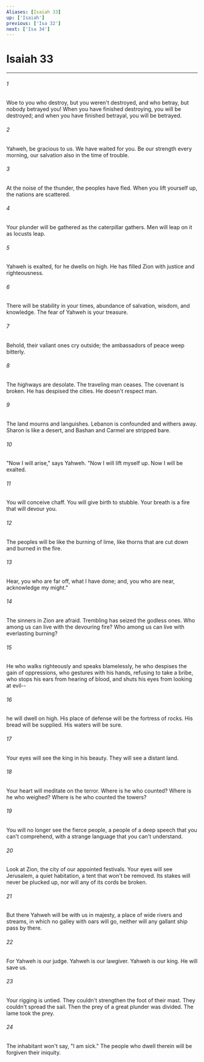 ```yaml
---
Aliases: [Isaiah 33]
up: ['Isaiah']
previous: ['Isa 32']
next: ['Isa 34']
---
```

# Isaiah 33
***





###### 1 

Woe to you who destroy, but you weren't destroyed, and who betray, but nobody betrayed you! When you have finished destroying, you will be destroyed; and when you have finished betrayal, you will be betrayed. 



###### 2 

Yahweh, be gracious to us. We have waited for you. Be our strength every morning, our salvation also in the time of trouble. 



###### 3 

At the noise of the thunder, the peoples have fled. When you lift yourself up, the nations are scattered. 



###### 4 

Your plunder will be gathered as the caterpillar gathers. Men will leap on it as locusts leap. 



###### 5 

Yahweh is exalted, for he dwells on high. He has filled Zion with justice and righteousness. 



###### 6 

There will be stability in your times, abundance of salvation, wisdom, and knowledge. The fear of Yahweh is your treasure. 



###### 7 

Behold, their valiant ones cry outside; the ambassadors of peace weep bitterly. 



###### 8 

The highways are desolate. The traveling man ceases. The covenant is broken. He has despised the cities. He doesn't respect man. 



###### 9 

The land mourns and languishes. Lebanon is confounded and withers away. Sharon is like a desert, and Bashan and Carmel are stripped bare. 



###### 10 

"Now I will arise," says Yahweh. "Now I will lift myself up. Now I will be exalted. 



###### 11 

You will conceive chaff. You will give birth to stubble. Your breath is a fire that will devour you. 



###### 12 

The peoples will be like the burning of lime, like thorns that are cut down and burned in the fire. 



###### 13 

Hear, you who are far off, what I have done; and, you who are near, acknowledge my might." 



###### 14 

The sinners in Zion are afraid. Trembling has seized the godless ones. Who among us can live with the devouring fire? Who among us can live with everlasting burning? 



###### 15 

He who walks righteously and speaks blamelessly, he who despises the gain of oppressions, who gestures with his hands, refusing to take a bribe, who stops his ears from hearing of blood, and shuts his eyes from looking at evil-- 



###### 16 

he will dwell on high. His place of defense will be the fortress of rocks. His bread will be supplied. His waters will be sure. 



###### 17 

Your eyes will see the king in his beauty. They will see a distant land. 



###### 18 

Your heart will meditate on the terror. Where is he who counted? Where is he who weighed? Where is he who counted the towers? 



###### 19 

You will no longer see the fierce people, a people of a deep speech that you can't comprehend, with a strange language that you can't understand. 



###### 20 

Look at Zion, the city of our appointed festivals. Your eyes will see Jerusalem, a quiet habitation, a tent that won't be removed. Its stakes will never be plucked up, nor will any of its cords be broken. 



###### 21 

But there Yahweh will be with us in majesty, a place of wide rivers and streams, in which no galley with oars will go, neither will any gallant ship pass by there. 



###### 22 

For Yahweh is our judge. Yahweh is our lawgiver. Yahweh is our king. He will save us. 



###### 23 

Your rigging is untied. They couldn't strengthen the foot of their mast. They couldn't spread the sail. Then the prey of a great plunder was divided. The lame took the prey. 



###### 24 

The inhabitant won't say, "I am sick." The people who dwell therein will be forgiven their iniquity.
